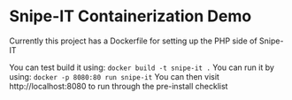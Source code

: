 # Snipe-IT Containerization Demo

Currently this project has a Dockerfile for setting up the PHP side of Snipe-IT

You can test build it using: `docker build -t snipe-it .`
You can run it by using: `docker -p 8080:80 run snipe-it`
You can then visit http://localhost:8080 to run through the pre-install checklist